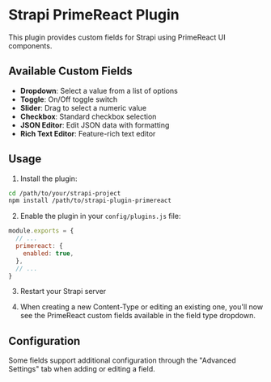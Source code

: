 
# Strapi PrimeReact Plugin

This plugin provides custom fields for Strapi using PrimeReact UI components.

## Available Custom Fields

- **Dropdown**: Select a value from a list of options
- **Toggle**: On/Off toggle switch
- **Slider**: Drag to select a numeric value
- **Checkbox**: Standard checkbox selection
- **JSON Editor**: Edit JSON data with formatting
- **Rich Text Editor**: Feature-rich text editor

## Usage

1. Install the plugin:
```bash
cd /path/to/your/strapi-project
npm install /path/to/strapi-plugin-primereact
```

2. Enable the plugin in your `config/plugins.js` file:
```js
module.exports = {
  // ...
  primereact: {
    enabled: true,
  },
  // ...
}
```

3. Restart your Strapi server

4. When creating a new Content-Type or editing an existing one, you'll now see the PrimeReact custom fields available in the field type dropdown.

## Configuration

Some fields support additional configuration through the "Advanced Settings" tab when adding or editing a field.
